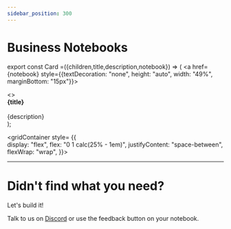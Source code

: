 ```yaml
---
sidebar_position: 300
---
```


# Business Notebooks

export const Card =({children,title,description,notebook}) => (
  <a href={notebook} style={{textDecoration: "none", height: "auto", width: "49%", marginBottom: "15px"}}> 
  <div class="card" style={{
  borderRadius: "3px",
  height: "100%",
  backgroundColor: "var(--ifm-code-background)"}
  }>
  <div >
<></>
  <div style={{padding: "18px 25px 20px 25px"}}>
    <b>{title}</b>
    <br></br>
      <span style={{marginTop: "5px", display: "block", fontSize: "0.8em", lineHeight: "1.5em"}} >{description}</span>
  </div>
</div>
</div>
</a>
);

<gridContainer style= {{  
display: "flex",
flex: "0 1 calc(25% - 1em)",
   justifyContent: "space-between",
   flexWrap: "wrap",
  }}>

<Card title="When can I retire?" img="https://user-images.githubusercontent.com/12210180/162471244-15b6b5ba-5ed3-45ee-a6e0-475d1b018053.png" notebook="https://alpha.decipad.com/n/-Decode-F-I-R-E-%3AD8PUgXa8VQxoCIWi7Tq4A?secret=JTq7qfP3q_qbNGsYAm_Uu" description="Use the F.I.R.E model (Financial Independence, Retire Early) to understand how you can become work optional"></Card>


<Card title="Can I afford all these subcriptions?" img="https://user-images.githubusercontent.com/12210180/162471244-15b6b5ba-5ed3-45ee-a6e0-475d1b018053.png" notebook="https://alpha.decipad.com/n/-Subscription-Tracker%3Awy0DuDrADXjoUOsW59iTc?secret=DpImmwlNWuLdw4XYUhldd" description="Everything is using a subscription model nowadays. Use this model to understand your expenses"></Card>

<Card title="Should I buy an electric car?" img="https://user-images.githubusercontent.com/12210180/162471244-15b6b5ba-5ed3-45ee-a6e0-475d1b018053.png" notebook="https://alpha.decipad.com/n/bxTv4RqJC_DCPv3xXLuLX?secret=RFmB4s_xKJQo-K3RMHDnY" description="Want to make the switch to electric? Use this model to understand how to calculate your savings potential"></Card>

<Card title="How much should I price this project?" img="https://user-images.githubusercontent.com/12210180/162471244-15b6b5ba-5ed3-45ee-a6e0-475d1b018053.png" notebook="https://alpha.decipad.com/n/-Consulting-Projects-Fee-Estimation%3A8Kx9X0612rXUElUSVFl0S?secret=qdQBEsgCdMvnh-D6_JGxp" description="Landed a new project? Use this model to understand how to calculate staff allocation, project expenses, and target rates"></Card>

<Card title="What is fair international employee compensation?" img="https://user-images.githubusercontent.com/12210180/162471244-15b6b5ba-5ed3-45ee-a6e0-475d1b018053.png" notebook="https://alpha.decipad.com/n/Emily-in-Paris%3AmCTaRvBPOskMxCEKeKKxt?secret=Zhm1ToqvarE6ZzXHJU2Cn" description="Use this model to understand how salary changes between London and Paris"></Card>

<Card title="How much money do I need to start my business?" img="https://user-images.githubusercontent.com/12210180/162471244-15b6b5ba-5ed3-45ee-a6e0-475d1b018053.png" notebook="https://alpha.decipad.com/n/Simple-Cashflow%3Ak1Zw0l2QmvbU5DIJ_XWxu?secret=vgzyDwDdJhTNN1SccetIe" description="Use this notebook to understand your cashflow and project the initial investment you need."></Card>

</gridContainer>

---

# Didn't find what you need?

Let's build it!

Talk to us on [Discord](https://discord.com/invite/HwDMqwbGmc) or use the feedback button on your notebook.
